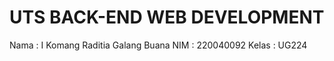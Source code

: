 # UTS BACK-END WEB DEVELOPMENT

Nama : I Komang Raditia Galang Buana
NIM  : 220040092
Kelas  : UG224
